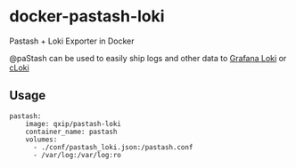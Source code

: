 # docker-pastash-loki
Pastash + Loki Exporter in Docker

@paStash can be used to easily ship logs and other data to [Grafana Loki](https://github.com/grafana/loki) or [cLoki](https://github.com/lmangani/cloki/)


## Usage
```
pastash:
    image: qxip/pastash-loki
    container_name: pastash
    volumes:
      - ./conf/pastash_loki.json:/pastash.conf
      - /var/log:/var/log:ro
```
